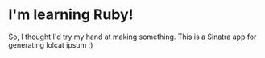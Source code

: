 # I'm learning Ruby! 

So, I thought I'd try my hand at making something. This is a Sinatra app for generating lolcat ipsum :)